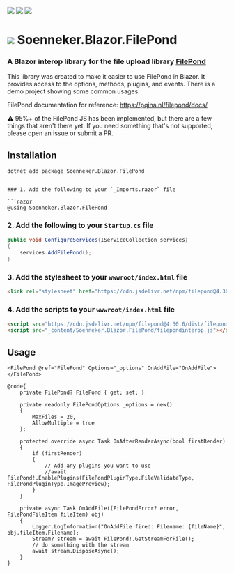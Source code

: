﻿[![](https://img.shields.io/nuget/v/soenneker.blazor.filepond.svg?style=for-the-badge)](https://www.nuget.org/packages/soenneker.blazor.filepond/)
[![](https://img.shields.io/github/actions/workflow/status/soenneker/soenneker.blazor.filepond/publish-package.yml?style=for-the-badge)](https://github.com/soenneker/soenneker.blazor.filepond/actions/workflows/publish-package.yml)
[![](https://img.shields.io/nuget/dt/soenneker.blazor.filepond.svg?style=for-the-badge)](https://www.nuget.org/packages/soenneker.blazor.filepond/)

# ![](https://user-images.githubusercontent.com/4441470/224455560-91ed3ee7-f510-4041-a8d2-3fc093025112.png) Soenneker.Blazor.FilePond
### A Blazor interop library for the file upload library [FilePond](https://pqina.nl/filepond/)

This library was created to make it easier to use FilePond in Blazor. It provides access to the options, methods, plugins, and events. There is a demo project showing some common usages.

FilePond documentation for reference: https://pqina.nl/filepond/docs/

⚠️ 95%+ of the FilePond JS has been implemented, but there are a few things that aren't there yet. If you need something that's not supported, please open an issue or submit a PR.

## Installation

```
dotnet add package Soenneker.Blazor.FilePond
```
```

### 1. Add the following to your `_Imports.razor` file

```razor
@using Soenneker.Blazor.FilePond
```

### 2. Add the following to your `Startup.cs` file

```csharp
public void ConfigureServices(IServiceCollection services)
{
    services.AddFilePond();
}
```

### 3. Add the stylesheet to your `wwwroot/index.html` file

```html
<link rel="stylesheet" href="https://cdn.jsdelivr.net/npm/filepond@4.30.6/dist/filepond.min.css">
```

### 4. Add the scripts to your `wwwroot/index.html` file

```html
<script src="https://cdn.jsdelivr.net/npm/filepond@4.30.6/dist/filepond.min.js"></script>
<script src="_content/Soenneker.Blazor.FilePond/filepondinterop.js"></script>
```

## Usage

```razor
<FilePond @ref="FilePond" Options="_options" OnAddFile="OnAddFile"></FilePond>

@code{
    private FilePond? FilePond { get; set; }

    private readonly FilePondOptions _options = new()
    {
        MaxFiles = 20,
        AllowMultiple = true
    };

    protected override async Task OnAfterRenderAsync(bool firstRender)
    {
        if (firstRender)
        {
            // Add any plugins you want to use
            //await FilePond!.EnablePlugins(FilePondPluginType.FileValidateType, FilePondPluginType.ImagePreview);
        }
    }

    private async Task OnAddFile((FilePondError? error, FilePondFileItem fileItem) obj)
    {
        Logger.LogInformation("OnAddFile fired: Filename: {fileName}", obj.fileItem.Filename);
        Stream? stream = await FilePond!.GetStreamForFile();
        // do something with the stream
        await stream.DisposeAsync();
    }
}
```